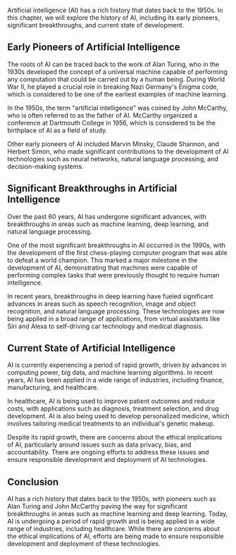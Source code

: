 
Artificial intelligence (AI) has a rich history that dates back to the 1950s. In this chapter, we will explore the history of AI, including its early pioneers, significant breakthroughs, and current state of development.

Early Pioneers of Artificial Intelligence
-----------------------------------------

The roots of AI can be traced back to the work of Alan Turing, who in the 1930s developed the concept of a universal machine capable of performing any computation that could be carried out by a human being. During World War II, he played a crucial role in breaking Nazi Germany's Enigma code, which is considered to be one of the earliest examples of machine learning.

In the 1950s, the term "artificial intelligence" was coined by John McCarthy, who is often referred to as the father of AI. McCarthy organized a conference at Dartmouth College in 1956, which is considered to be the birthplace of AI as a field of study.

Other early pioneers of AI included Marvin Minsky, Claude Shannon, and Herbert Simon, who made significant contributions to the development of AI technologies such as neural networks, natural language processing, and decision-making systems.

Significant Breakthroughs in Artificial Intelligence
----------------------------------------------------

Over the past 60 years, AI has undergone significant advances, with breakthroughs in areas such as machine learning, deep learning, and natural language processing.

One of the most significant breakthroughs in AI occurred in the 1990s, with the development of the first chess-playing computer program that was able to defeat a world champion. This marked a major milestone in the development of AI, demonstrating that machines were capable of performing complex tasks that were previously thought to require human intelligence.

In recent years, breakthroughs in deep learning have fueled significant advances in areas such as speech recognition, image and object recognition, and natural language processing. These technologies are now being applied in a broad range of applications, from virtual assistants like Siri and Alexa to self-driving car technology and medical diagnosis.

Current State of Artificial Intelligence
----------------------------------------

AI is currently experiencing a period of rapid growth, driven by advances in computing power, big data, and machine learning algorithms. In recent years, AI has been applied in a wide range of industries, including finance, manufacturing, and healthcare.

In healthcare, AI is being used to improve patient outcomes and reduce costs, with applications such as diagnosis, treatment selection, and drug development. AI is also being used to develop personalized medicine, which involves tailoring medical treatments to an individual's genetic makeup.

Despite its rapid growth, there are concerns about the ethical implications of AI, particularly around issues such as data privacy, bias, and accountability. There are ongoing efforts to address these issues and ensure responsible development and deployment of AI technologies.

Conclusion
----------

AI has a rich history that dates back to the 1950s, with pioneers such as Alan Turing and John McCarthy paving the way for significant breakthroughs in areas such as machine learning and deep learning. Today, AI is undergoing a period of rapid growth and is being applied in a wide range of industries, including healthcare. While there are concerns about the ethical implications of AI, efforts are being made to ensure responsible development and deployment of these technologies.
